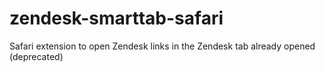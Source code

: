 # zendesk-smarttab-safari
Safari extension to open Zendesk links in the Zendesk tab already opened (deprecated)
